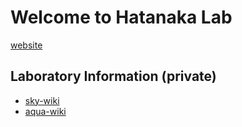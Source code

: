 # Welcome to Hatanaka Lab
[website](https://hatanakalab.wixsite.com/website)

## Laboratory Information (private)
- [sky-wiki](https://github.com/htnk-lab/sky-wiki)
- [aqua-wiki](https://github.com/htnk-lab/aqua-wiki)
